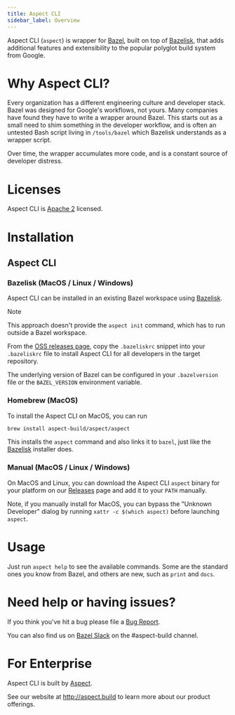 ```yaml
---
title: Aspect CLI
sidebar_label: Overview
---
```


Aspect CLI (`aspect`) is wrapper for [Bazel], built on top of [Bazelisk], that adds additional features and extensibility to the popular polyglot build system from Google.

# Why Aspect CLI?

Every organization has a different engineering culture and developer stack.
Bazel was designed for Google's workflows, not yours.
Many companies have found they have to write a wrapper around Bazel.
This starts out as a small need to shim something in the developer workflow, and is often an
untested Bash script living in `/tools/bazel` which Bazelisk understands as a wrapper script.

Over time, the wrapper accumulates more code, and is a constant source of developer distress.

# Licenses

Aspect CLI is [Apache 2](./LICENSE) licensed.

# Installation

## Aspect CLI

### Bazelisk (MacOS / Linux / Windows)

Aspect CLI can be installed in an existing Bazel workspace using [Bazelisk].

> [!NOTE]
> This approach doesn't provide the `aspect init` command, which has to run outside a Bazel workspace.

From the [OSS releases page](https://github.com/aspect-build/aspect-cli/releases),
copy the `.bazeliskrc` snippet into your `.bazeliskrc` file to install Aspect CLI for all developers in the target repository.

The underlying version of Bazel can be configured in your `.bazelversion` file or the `BAZEL_VERSION` environment variable.

### Homebrew (MacOS)

To install the Aspect CLI on MacOS, you can run

```sh
brew install aspect-build/aspect/aspect
```

This installs the `aspect` command and also links it to `bazel`, just like the [Bazelisk] installer does.

### Manual (MacOS / Linux / Windows)

On MacOS and Linux, you can download the Aspect CLI `aspect` binary for your platform on our
[Releases](https://github.com/aspect-build/aspect-cli/releases) page and add it to your `PATH` manually.

Note, if you manually install for MacOS, you can bypass the "Unknown Developer" dialog by running
`xattr -c $(which aspect)` before launching `aspect`.

# Usage

Just run `aspect help` to see the available commands.
Some are the standard ones you know from Bazel, and others are new, such as `print` and `docs`.

# Need help or having issues?

If you think you've hit a bug please file a [Bug Report](https://github.com/aspect-build/aspect-cli/issues/new/choose).

You can also find us on [Bazel Slack](https://slack.bazel.build/) on the #aspect-build channel.

# For Enterprise

Aspect CLI is built by [Aspect](http://aspect.build).

See our website at <http://aspect.build> to learn more about our product offerings.

[Bazel]: http://bazel.build
[Bazelisk]: https://github.com/bazelbuild/bazelisk
